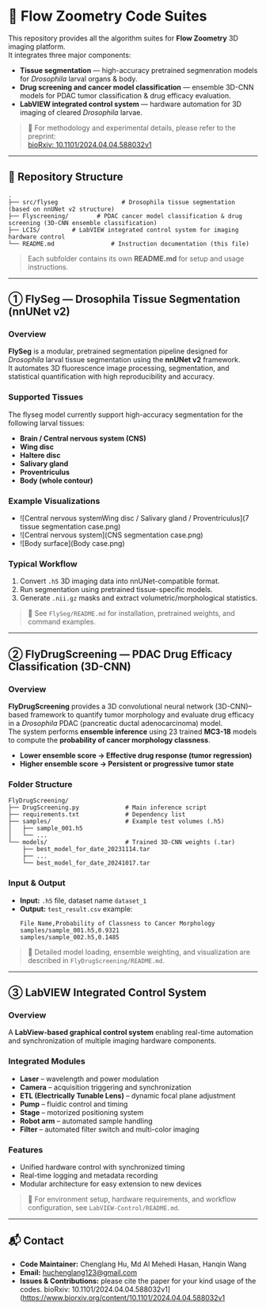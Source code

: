 # 🧬 Flow Zoometry Code Suites

This repository provides all the algorithm suites for **Flow Zoometry** 3D imaging platform.  
It integrates three major components:

- **Tissue segmentation** — high-accuracy pretrained segmenration models for *Drosophila* larval organs & body. 
- **Drug screening and cancer model classification** — ensemble 3D-CNN models for PDAC tumor classification & drug efficacy evaluation.
- **LabVIEW integrated control system** — hardware automation for 3D imaging of cleared *Drosophila* larvae.

> 📄 For methodology and experimental details, please refer to the preprint:  
> [bioRxiv: 10.1101/2024.04.04.588032v1](https://www.biorxiv.org/content/10.1101/2024.04.04.588032v1)

---

## 📁 Repository Structure
```
.
├── src/flyseg                  # Drosophila tissue segmentation (based on nnUNet v2 structure)
├── Flyscreening/        # PDAC cancer model classification & drug screening (3D-CNN ensemble classification)
├── LCIS/         # LabVIEW integrated control system for imaging hardware control
└── README.md                # Instruction documentation (this file)
```

> Each subfolder contains its own **README.md** for setup and usage instructions.

---

## ① FlySeg — Drosophila Tissue Segmentation (nnUNet v2)

### Overview
**FlySeg** is a modular, pretrained segmentation pipeline designed for *Drosophila* larval tissue segmentation using the **nnUNet v2** framework.  
It automates 3D fluorescence image processing, segmentation, and statistical quantification with high reproducibility and accuracy.

### Supported Tissues
The flyseg model currently support high-accuracy segmentation for the following larval tissues:
- **Brain / Central nervous system (CNS)**  
- **Wing disc**  
- **Haltere disc**  
- **Salivary gland**  
- **Proventriculus**  
- **Body (whole contour)**  

### Example Visualizations
- ![Central nervous systemWing disc / Salivary gland / Proventriculus](7 tissue segmentation case.png)  
- ![Central nervous system](CNS segmentation case.png)  
- ![Body surface](Body case.png)

### Typical Workflow
1. Convert `.h5` 3D imaging data into nnUNet-compatible format.  
2. Run segmentation using pretrained tissue-specific models.  
3. Generate `.nii.gz` masks and extract volumetric/morphological statistics.

> 📘 See `FlySeg/README.md` for installation, pretrained weights, and command examples.

---

## ② FlyDrugScreening — PDAC Drug Efficacy Classification (3D-CNN)

### Overview
**FlyDrugScreening** provides a 3D convolutional neural network (3D-CNN)–based framework to quantify tumor morphology and evaluate drug efficacy in a *Drosophila* PDAC (pancreatic ductal adenocarcinoma) model.  
The system performs **ensemble inference** using 23 trained **MC3-18** models to compute the **probability of cancer morphology classness**.

- **Lower ensemble score → Effective drug response (tumor regression)**  
- **Higher ensemble score → Persistent or progressive tumor state**

### Folder Structure
```
FlyDrugScreening/
├── DrugScreening.py             # Main inference script
├── requirements.txt             # Dependency list
├── samples/                     # Example test volumes (.h5)
│   ├── sample_001.h5
│   └── ...
└── models/                      # Trained 3D-CNN weights (.tar)
    ├── best_model_for_date_20231114.tar
    ├── ...
    └── best_model_for_date_20241017.tar
```

### Input & Output
- **Input:** `.h5` file, dataset name `dataset_1`  
- **Output:** `test_result.csv` example:
  ```
  File Name,Probability of Classness to Cancer Morphology
  samples/sample_001.h5,0.9321
  samples/sample_002.h5,0.1485
  ```

> 📄 Detailed model loading, ensemble weighting, and visualization are described in `FlyDrugScreening/README.md`.

---

## ③ LabVIEW Integrated Control System

### Overview
A **LabView-based graphical control system** enabling real-time automation and synchronization of multiple imaging hardware components.

### Integrated Modules
- **Laser** – wavelength and power modulation  
- **Camera** – acquisition triggering and synchronization  
- **ETL (Electrically Tunable Lens)** – dynamic focal plane adjustment  
- **Pump** – fluidic control and timing  
- **Stage** – motorized positioning system  
- **Robot arm** – automated sample handling
- **Filter** – automated filter switch and multi-color imaging

### Features
- Unified hardware control with synchronized timing  
- Real-time logging and metadata recording  
- Modular architecture for easy extension to new devices  

> 🔧 For environment setup, hardware requirements, and workflow configuration, see `LabVIEW-Control/README.md`.

---

## 📬 Contact

- **Code Maintainer:** Chenglang Hu, Md Al Mehedi Hasan, Hanqin Wang
- **Email:** huchenglang123@gmail.com  
- **Issues & Contributions:** please cite the paper for your kind usage of the codes.
bioRxiv: 10.1101/2024.04.04.588032v1](https://www.biorxiv.org/content/10.1101/2024.04.04.588032v1

